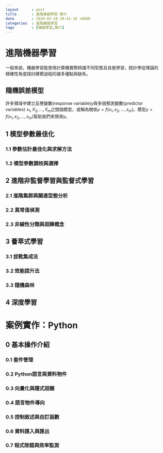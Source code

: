 ```yaml
---
layout      : post
title       : 進階機器學習-簡介
date        : 2020-03-28 20:41:10 +0800 
categories  : 進階機器學習  
tags        : [機器學習,簡介]
---
```


# 進階機器學習
一般來說，機器學習能使用計算機實際辨識不同型態且自我學習，統計學從理論的精確性角度探討建模過程的諸多優點與缺失。  

## 隨機誤差模型  
許多領域中建立反應變數(response variable)$y$與多個預測變數(predictor variables) $x_1, X_2, ... , X_m$之間個模型，或稱為關係$y=f(x_1,x_2,...,x_m)$。模型$y=f(x_1,x_2,...,x_m)$幫助我們來預測y。


## 1 模型參數最佳化

### 1.1 參數估計最佳化與求解方法
### 1.2 模型參數調校與選擇



## 2 進階非監督學習與監督式學習

### 2.1 進階集群與關連型態分析
### 2.2 異常值偵測
### 2.3 非線性分類與迴歸概念



## 3 薈萃式學習

### 3.1 拔靴集成法
### 3.2 效能提升法
### 3.3 隨機森林

## 4 深度學習


# 案例實作：Python

## 0 基本操作介紹

### 0.1 套件管理
### 0.2 Python語言與資料物件
### 0.3 向量化與隱式迴圈
### 0.4 語言物件導向
### 0.5 控制敘述與自訂函數
### 0.6 資料匯入與匯出
### 0.7 程式除錯與效率監測
